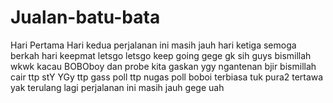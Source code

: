 # Jualan-batu-bata
Hari Pertama
Hari kedua perjalanan ini masih jauh
hari ketiga semoga berkah
hari keepmat letsgo
letsgo keep going
gege gk sih guys bismillah
wkwk kacau
BOBOboy dan probe
kita gaskan ygy
ngantenan bjir
bismillah cair
ttp stY YGy
ttp gass poll
ttp nugas poll
boboi
terbiasa tuk pura2 tertawa
yak terulang lagi
perjalanan ini masih jauh
gege uah
